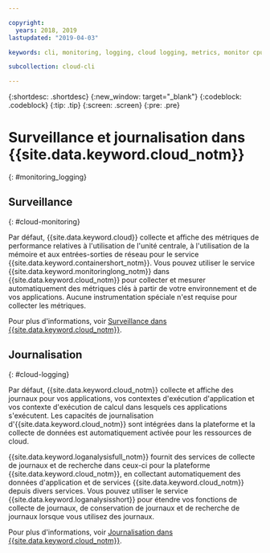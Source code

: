 ```yaml
---

copyright:
  years: 2018, 2019
lastupdated: "2019-04-03"

keywords: cli, monitoring, logging, cloud logging, metrics, monitor cpu, monitor usage, memory utilization, runtime logging

subcollection: cloud-cli

---
```


{:shortdesc: .shortdesc}
{:new_window: target="_blank"}
{:codeblock: .codeblock}
{:tip: .tip}
{:screen: .screen}
{:pre: .pre}

# Surveillance et journalisation dans {{site.data.keyword.cloud_notm}}
{: #monitoring_logging}

## Surveillance
{: #cloud-monitoring}

Par défaut, {{site.data.keyword.cloud}} collecte et affiche des métriques de performance relatives à l'utilisation de l'unité centrale, à l'utilisation de la mémoire et aux entrées-sorties de réseau pour le service {{site.data.keyword.containershort_notm}}. Vous pouvez utiliser le service {{site.data.keyword.monitoringlong_notm}} dans {{site.data.keyword.cloud_notm}} pour collecter et mesurer automatiquement des métriques clés à partir de votre environnement et de vos applications. Aucune instrumentation spéciale n'est requise pour collecter les métriques.

Pour plus d'informations, voir [Surveillance dans {{site.data.keyword.cloud_notm}}](/docs/services/cloud-monitoring?topic=cloud-monitoring-monitoring_ov#monitoring_ov).

## Journalisation
{: #cloud-logging}

Par défaut, {{site.data.keyword.cloud_notm}} collecte et affiche des journaux pour vos applications, vos contextes d'exécution d'application et vos contexte d'exécution de calcul dans lesquels ces applications s'exécutent. Les capacités de journalisation d'{{site.data.keyword.cloud_notm}} sont intégrées dans la plateforme et la collecte de données est automatiquement activée pour les ressources de cloud. 

{{site.data.keyword.loganalysisfull_notm}} fournit des services de collecte de journaux et de recherche dans ceux-ci pour la plateforme {{site.data.keyword.cloud_notm}}, en collectant automatiquement des données d'application et de services {{site.data.keyword.cloud_notm}} depuis divers services. Vous pouvez utiliser le service {{site.data.keyword.loganalysisshort}} pour étendre vos fonctions de collecte de journaux, de conservation de journaux et de recherche de journaux lorsque vous utilisez des journaux.

Pour plus d'informations, voir [Journalisation dans {{site.data.keyword.cloud_notm}}](/docs/services/CloudLogAnalysis?topic=cloudloganalysis-log_analysis_ov#log_analysis_ov).
